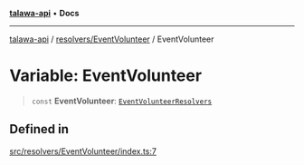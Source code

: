 [**talawa-api**](../../../README.md) • **Docs**

***

[talawa-api](../../../modules.md) / [resolvers/EventVolunteer](../README.md) / EventVolunteer

# Variable: EventVolunteer

> `const` **EventVolunteer**: [`EventVolunteerResolvers`](../../../types/generatedGraphQLTypes/type-aliases/EventVolunteerResolvers.md)

## Defined in

[src/resolvers/EventVolunteer/index.ts:7](https://github.com/PalisadoesFoundation/talawa-api/blob/fe65d855b3d1e3e4af621340e7e8bfa0325634c1/src/resolvers/EventVolunteer/index.ts#L7)
